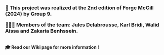 <h3>🤖 This project was realized at the 2nd edition of Forge McGill (2024) by Group 9.

👨🏽‍💻 Members of the team: Jules Delabrousse, Karl Bridi, Walid Aissa and Zakaria Benhssein.</h3>
<br>
<strong>🎓 Read our Wiki page for more information !</strong>
